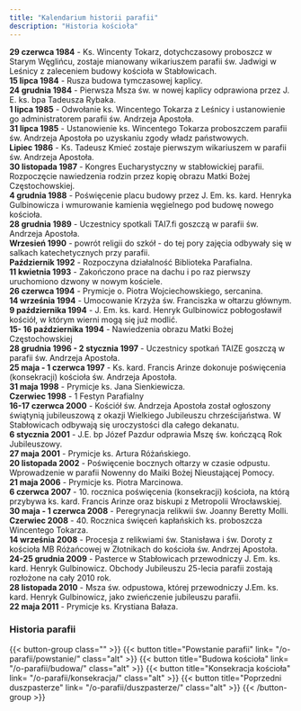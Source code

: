 ```yaml
---
title: "Kalendarium historii parafii"
description: "Historia kościoła"
---
```


**29 czerwca 1984** - Ks. Wincenty Tokarz, dotychczasowy proboszcz w Starym Węglińcu, zostaje mianowany wikariuszem parafii św. Jadwigi w Leśnicy z zaleceniem budowy kościoła w Stabłowicach.  
**15 lipca 1984** - Rusza budowa tymczasowej kaplicy.  
**24 grudnia 1984** - Pierwsza Msza św. w nowej kaplicy odprawiona przez J. E. ks. bpa Tadeusza Rybaka.  
**1 lipca 1985** - Odwołanie ks. Wincentego Tokarza z Leśnicy i ustanowienie go administratorem parafii św. Andrzeja Apostoła.  
**31 lipca 1985** - Ustanowienie ks. Wincentego Tokarza proboszczem parafii św. Andrzeja Apostoła po uzyskaniu zgody władz państwowych.  
**Lipiec 1986** - Ks. Tadeusz Kmieć zostaje pierwszym wikariuszem w parafii św. Andrzeja Apostoła.  
**30 listopada 1987** - Kongres Eucharystyczny w stabłowickiej parafii. Rozpoczęcie nawiedzenia rodzin przez kopię obrazu Matki Bożej Częstochowskiej.  
**4 grudnia 1988** - Poświęcenie placu budowy przez J. Em. ks. kard. Henryka Gulbinowicza i wmurowanie kamienia węgielnego pod budowę nowego kościoła.  
**28 grudnia 1989** - Uczestnicy spotkali TAI7.fi goszczą w parafii św. Andrzeja Apostoła.  
**Wrzesień 1990** - powrót religii do szkół - do tej pory zajęcia odbywały się w salkach katechetycznych przy parafii.  
**Październik 1992** - Rozpoczyna działalność Biblioteka Parafialna.  
**11 kwietnia 1993** - Zakończono prace na dachu i po raz pierwszy uruchomiono dzwony w nowym kościele.  
**26 czerwca 1994** - Prymicje o. Piotra Wojciechowskiego, sercanina.  
**14 września 1994** - Umocowanie Krzyża św. Franciszka w ołtarzu głównym.  
**9 października 1994** - J. Em. ks. kard. Henryk Gulbinowicz pobłogosławił kościół, w którym wierni mogą się już modlić.  
**15- 16 października 1994** - Nawiedzenia obrazu Matki Bożej Częstochowskiej  
**28 grudnia 1996 - 2 stycznia 1997** - Uczestnicy spotkań TAIZE goszczą w parafii św. Andrzeja Apostoła.  
**25 maja - 1 czerwca 1997** - Ks. kard. Francis Arinze dokonuje poświęcenia (konsekracji) kościoła św. Andrzeja Apostoła.  
**31 maja 1998** - Prymicje ks. Jana Sienkiewicza.  
**Czerwiec 1998** - 1 Festyn Parafialny  
**16-17 czerwca 2000** - Kościół św. Andrzeja Apostoła został ogłoszony świątynią jubileuszową z okazji Wielkiego Jubileuszu chrześcijaństwa. W Stabłowicach odbywają się uroczystości dla całego dekanatu.  
**6 stycznia 2001** - J.E. bp Józef Pazdur odprawia Mszę św. kończącą Rok Jubileuszowy.  
**27 maja 2001** - Prymicje ks. Artura Różańskiego.  
**20 listopada 2002** - Poświęcenie bocznych ołtarzy w czasie odpustu. Wprowadzenie w parafii Nowenny do Maiki Bożej Nieustającej Pomocy.  
**21 maja 2006** - Prymicje ks. Piotra Marcinowa.  
**6 czerwca 2007** - 10. rocznica poświęcenia (konsekracji) kościoła, na którą przybywa ks. kard. Francis Arinze oraz biskupi z Metropolii Wrocławskiej.  
**30 maja - 1 czerwca 2008** - Peregrynacja relikwii św. Joanny Beretty Molli.  
**Czerwiec 2008** - 40. Rocznica święceń kapłańskich ks. proboszcza Wincentego Tokarza.  
**14 września 2008** - Procesja z relikwiami św. Stanisława i św. Doroty z kościoła MB Różańcowej w Złotnikach do kościoła św. Andrzej Apostoła.  
**24-25 grudnia 2009** - Pasterce w Stabłowicach przewodniczy J. Em. ks. kard. Henryk Gulbinowicz. Obchody Jubileuszu 25-lecia parafii zostają rozłożone na cały 2010 rok.  
**28 listopada 2010** - Msza św. odpustowa, której przewodniczy J.Em. ks. kard. Henryk Gulbinowicz, jako zwieńczenie jubileuszu parafii.  
**22 maja 2011** - Prymicje ks. Krystiana Bałaza.

### Historia parafii

{{< button-group class="" >}}
    {{< button title="Powstanie parafii" link= "/o-parafii/powstanie/" class="alt" >}}
    {{< button title="Budowa kościoła" link= "/o-parafii/budowa/" class="alt" >}}
    {{< button title="Konsekracja kościoła" link= "/o-parafii/konsekracja/" class="alt" >}}
    {{< button title="Poprzedni duszpasterze" link= "/o-parafii/duszpasterze/" class="alt" >}}
{{< /button-group >}}
